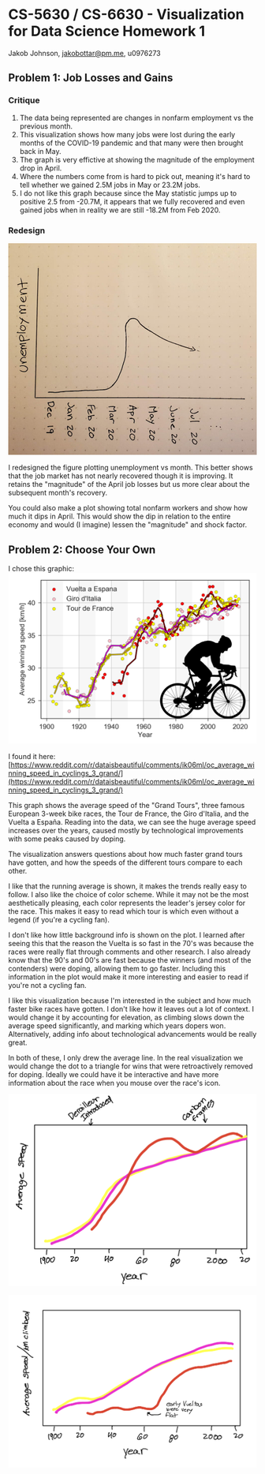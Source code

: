 # CS-5630 / CS-6630 - Visualization for Data Science Homework 1
Jakob Johnson, [jakobottar@pm.me](mailto:jakobottar@pm.me), u0976273

## Problem 1: Job Losses and Gains

### Critique
1. The data being represented are changes in nonfarm employment vs the previous month. 
2. This visualization shows how many jobs were lost during the early months of the COVID-19 pandemic and that many were then brought back in May. 
3. The graph is very effictive at showing the magnitude of the employment drop in April. 
4. Where the numbers come from is hard to pick out, meaning it's hard to tell whether we gained 2.5M jobs in May or 23.2M jobs. 
5. I do not like this graph because since the May statistic jumps up to positive 2.5 from -20.7M, it appears that we fully recovered and even gained jobs when in reality we are still -18.2M from Feb 2020. 

### Redesign
![Jobs Figure Redesign](img/fig1.jpg)

I redesigned the figure plotting unemployment vs month. This better shows that the job market has not nearly recovered though it is improving. It retains the "magnitude" of the April job losses but us more clear about the subsequent month's recovery. 

You could also make a plot showing total nonfarm workers and show how much it dips in April. This would show the dip in relation to the entire economy and would (I imagine) lessen the "magnitude" and shock factor. 

## Problem 2: Choose Your Own
I chose this graphic:
![Average Speed of Grand Tours](img/grandtourspeed.png)

I found it here: [https://www.reddit.com/r/dataisbeautiful/comments/ik06ml/oc_average_winning_speed_in_cyclings_3_grand/](https://www.reddit.com/r/dataisbeautiful/comments/ik06ml/oc_average_winning_speed_in_cyclings_3_grand/)

This graph shows the average speed of the "Grand Tours", three famous European 3-week bike races, the Tour de France, the Giro d'Italia, and the Vuelta a España. Reading into the data, we can see the huge average speed increases over the years, caused mostly by technological improvements with some peaks caused by doping. 

The visualization answers questions about how much faster grand tours have gotten, and how the speeds of the different tours compare to each other. 

I like that the running average is shown, it makes the trends really easy to follow. I also like the choice of color scheme. While it may not be the most aesthetically pleasing, each color represents the leader's jersey color for the race. This makes it easy to read which tour is which even without a legend (if you're a cycling fan). 

I don't like how little background info is shown on the plot. I learned after seeing this that the reason the Vuelta is so fast in the 70's was because the races were really flat through comments and other research. I also already know that the 90's and 00's are fast because the winners (and most of the contenders) were doping, allowing them to go faster. Including this information in the plot would make it more interesting and easier to read if you're not a cycling fan. 

I like this visualization because I'm interested in the subject and how much faster bike races have gotten. I don't like how it leaves out a lot of context. I would change it by accounting for elevation, as climbing slows down the average speed significantly, and marking which years dopers won. Alternatively, adding info about technological advancements would be really great. 

In both of these, I only drew the average line. In the real visualization we would change the dot to a triangle for wins that were retroactively removed for doping. Ideally we could have it be interactive and have more information about the race when you mouse over the race's icon.

![Average Speed of Grand Tours](img/tech.png)

![Average Speed of Grand Tours](img/climbing.png)